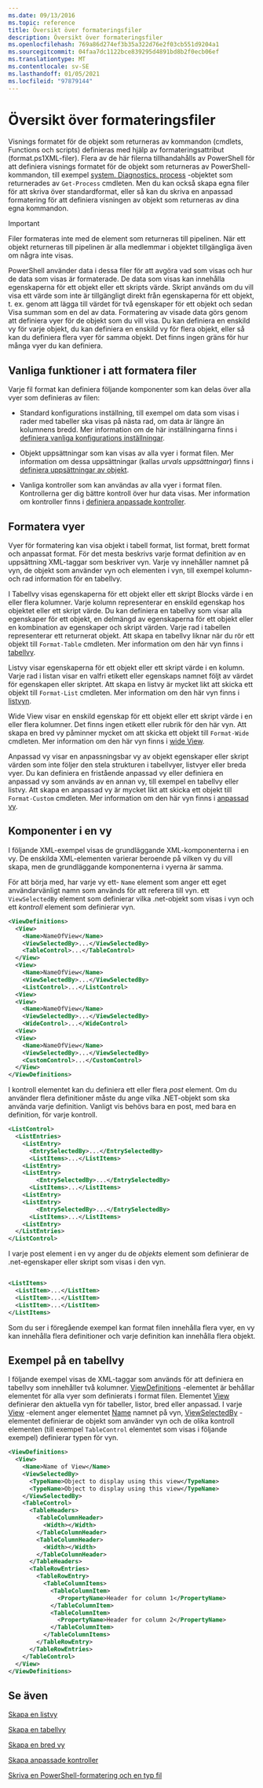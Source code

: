 ```yaml
---
ms.date: 09/13/2016
ms.topic: reference
title: Översikt över formateringsfiler
description: Översikt över formateringsfiler
ms.openlocfilehash: 769a86d274ef3b35a322d76e2f03cb551d9204a1
ms.sourcegitcommit: 04faa7dc1122bce839295d4891bd8b2f0ecb06ef
ms.translationtype: MT
ms.contentlocale: sv-SE
ms.lasthandoff: 01/05/2021
ms.locfileid: "97879144"
---
```

# <a name="formatting-file-overview"></a>Översikt över formateringsfiler

Visnings formatet för de objekt som returneras av kommandon (cmdlets, Functions och scripts) definieras med hjälp av formateringsattribut (format.ps1XML-filer). Flera av de här filerna tillhandahålls av PowerShell för att definiera visnings formatet för de objekt som returneras av PowerShell-kommandon, till exempel [system. Diagnostics. process](/dotnet/api/System.Diagnostics.Process) -objektet som returnerades av `Get-Process` cmdleten. Men du kan också skapa egna filer för att skriva över standardformat, eller så kan du skriva en anpassad formatering för att definiera visningen av objekt som returneras av dina egna kommandon.

> [!IMPORTANT]
> Filer formateras inte med de element som returneras till pipelinen. När ett objekt returneras till pipelinen är alla medlemmar i objektet tillgängliga även om några inte visas.

PowerShell använder data i dessa filer för att avgöra vad som visas och hur de data som visas är formaterade. De data som visas kan innehålla egenskaperna för ett objekt eller ett skripts värde. Skript används om du vill visa ett värde som inte är tillgängligt direkt från egenskaperna för ett objekt, t. ex. genom att lägga till värdet för två egenskaper för ett objekt och sedan Visa summan som en del av data. Formatering av visade data görs genom att definiera vyer för de objekt som du vill visa. Du kan definiera en enskild vy för varje objekt, du kan definiera en enskild vy för flera objekt, eller så kan du definiera flera vyer för samma objekt. Det finns ingen gräns för hur många vyer du kan definiera.

## <a name="common-features-of-formatting-files"></a>Vanliga funktioner i att formatera filer

Varje fil format kan definiera följande komponenter som kan delas över alla vyer som definieras av filen:

- Standard konfigurations inställning, till exempel om data som visas i rader med tabeller ska visas på nästa rad, om data är längre än kolumnens bredd. Mer information om de här inställningarna finns i [definiera vanliga konfigurations inställningar](./defining-common-configuration-features.md).

- Objekt uppsättningar som kan visas av alla vyer i format filen. Mer information om dessa uppsättningar (kallas *urvals uppsättningar*) finns i [definiera uppsättningar av objekt](./defining-selection-sets.md).

- Vanliga kontroller som kan användas av alla vyer i format filen. Kontrollerna ger dig bättre kontroll över hur data visas. Mer information om kontroller finns i [definiera anpassade kontroller](./creating-custom-controls.md).

## <a name="formatting-views"></a>Formatera vyer

Vyer för formatering kan visa objekt i tabell format, list format, brett format och anpassat format. För det mesta beskrivs varje format definition av en uppsättning XML-taggar som beskriver vyn. Varje vy innehåller namnet på vyn, de objekt som använder vyn och elementen i vyn, till exempel kolumn-och rad information för en tabellvy.

I Tabellvy visas egenskaperna för ett objekt eller ett skript Blocks värde i en eller flera kolumner. Varje kolumn representerar en enskild egenskap hos objektet eller ett skript värde. Du kan definiera en tabellvy som visar alla egenskaper för ett objekt, en delmängd av egenskaperna för ett objekt eller en kombination av egenskaper och skript värden. Varje rad i tabellen representerar ett returnerat objekt. Att skapa en tabellvy liknar när du rör ett objekt till `Format-Table` cmdleten. Mer information om den här vyn finns i [tabellvy](./creating-a-table-view.md).

Listvy visar egenskaperna för ett objekt eller ett skript värde i en kolumn. Varje rad i listan visar en valfri etikett eller egenskaps namnet följt av värdet för egenskapen eller skriptet. Att skapa en listvy är mycket likt att skicka ett objekt till `Format-List` cmdleten. Mer information om den här vyn finns i [listvyn](./creating-a-list-view.md).

Wide View visar en enskild egenskap för ett objekt eller ett skript värde i en eller flera kolumner. Det finns ingen etikett eller rubrik för den här vyn. Att skapa en bred vy påminner mycket om att skicka ett objekt till `Format-Wide` cmdleten. Mer information om den här vyn finns i [wide View](./creating-a-wide-view.md).

Anpassad vy visar en anpassningsbar vy av objekt egenskaper eller skript värden som inte följer den stela strukturen i tabellvyer, listvyer eller breda vyer. Du kan definiera en fristående anpassad vy eller definiera en anpassad vy som används av en annan vy, till exempel en tabellvy eller listvy. Att skapa en anpassad vy är mycket likt att skicka ett objekt till `Format-Custom` cmdleten. Mer information om den här vyn finns i [anpassad vy](./creating-custom-controls.md).

## <a name="components-of-a-view"></a>Komponenter i en vy

I följande XML-exempel visas de grundläggande XML-komponenterna i en vy. De enskilda XML-elementen varierar beroende på vilken vy du vill skapa, men de grundläggande komponenterna i vyerna är samma.

För att börja med, har varje vy ett- `Name` element som anger ett eget användarvänligt namn som används för att referera till vyn. ett `ViewSelectedBy` element som definierar vilka .net-objekt som visas i vyn och ett *kontroll* element som definierar vyn.

```xml
<ViewDefinitions>
  <View>
    <Name>NameOfView</Name>
    <ViewSelectedBy>...</ViewSelectedBy>
    <TableControl>...</TableControl>
  </View>
  <View>
    <Name>NameOfView</Name>
    <ViewSelectedBy>...</ViewSelectedBy>
    <ListControl>...</ListControl>
  <View>
  <View>
    <Name>NameOfView</Name>
    <ViewSelectedBy>...</ViewSelectedBy>
    <WideControl>...</WideControl>
  <View>
  <View>
    <Name>NameOfView</Name>
    <ViewSelectedBy>...</ViewSelectedBy>
    <CustomControl>...</CustomControl>
  </View>
</ViewDefinitions>

```

I kontroll elementet kan du definiera ett eller flera *post* element. Om du använder flera definitioner måste du ange vilka .NET-objekt som ska använda varje definition. Vanligt vis behövs bara en post, med bara en definition, för varje kontroll.

```xml
<ListControl>
  <ListEntries>
    <ListEntry>
      <EntrySelectedBy>...</EntrySelectedBy>
      <ListItems>...</ListItems>
    <ListEntry>
    <ListEntry>
        <EntrySelectedBy>...</EntrySelectedBy>
      <ListItems>...</ListItems>
    <ListEntry>
    <ListEntry>
        <EntrySelectedBy>...</EntrySelectedBy>
      <ListItems>...</ListItems>
    <ListEntry>
  </ListEntries>
</ListControl>

```

I varje post element i en vy anger du de *objekts* element som definierar de .net-egenskaper eller skript som visas i den vyn.

```xml

<ListItems>
  <ListItem>...</ListItem>
  <ListItem>...</ListItem>
  <ListItem>...</ListItem>
</ListItems>

```

Som du ser i föregående exempel kan format filen innehålla flera vyer, en vy kan innehålla flera definitioner och varje definition kan innehålla flera objekt.

## <a name="example-of-a-table-view"></a>Exempel på en tabellvy

I följande exempel visas de XML-taggar som används för att definiera en tabellvy som innehåller två kolumner. [ViewDefinitions](./viewdefinitions-element-format.md) -elementet är behållar elementet för alla vyer som definierats i format filen. Elementet [View](./view-element-format.md) definierar den aktuella vyn för tabeller, listor, bred eller anpassad. I varje [View](./view-element-format.md) -element anger elementet [Name](./name-element-for-view-format.md) namnet på vyn, [ViewSelectedBy](./viewselectedby-element-format.md) -elementet definierar de objekt som använder vyn och de olika kontroll elementen (till exempel `TableControl` elementet som visas i följande exempel) definierar typen för vyn.

```xml
<ViewDefinitions>
  <View>
    <Name>Name of View</Name>
    <ViewSelectedBy>
      <TypeName>Object to display using this view</TypeName>
      <TypeName>Object to display using this view</TypeName>
    </ViewSelectedBy>
    <TableControl>
      <TableHeaders>
        <TableColumnHeader>
          <Width></Width>
        </TableColumnHeader>
        <TableColumnHeader>
          <Width></Width>
        </TableColumnHeader>
      </TableHeaders>
      <TableRowEntries>
        <TableRowEntry>
          <TableColumnItems>
            <TableColumnItem>
              <PropertyName>Header for column 1</PropertyName>
            </TableColumnItem>
            <TableColumnItem>
              <PropertyName>Header for column 2</PropertyName>
            </TableColumnItem>
          </TableColumnItems>
        </TableRowEntry>
      </TableRowEntries>
    </TableControl>
  </View>
</ViewDefinitions>

```

## <a name="see-also"></a>Se även

[Skapa en listvy](./creating-a-list-view.md)

[Skapa en tabellvy](./creating-a-table-view.md)

[Skapa en bred vy](./creating-a-wide-view.md)

[Skapa anpassade kontroller](./creating-custom-controls.md)

[Skriva en PowerShell-formatering och en typ fil](./writing-a-powershell-formatting-file.md)
